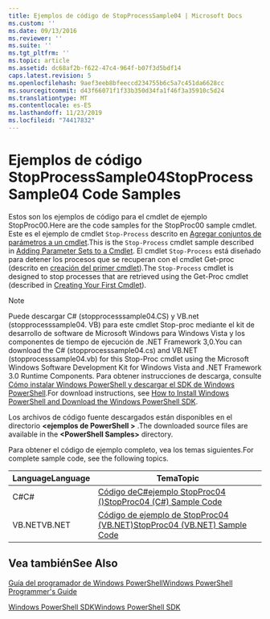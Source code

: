 ```yaml
---
title: Ejemplos de código de StopProcessSample04 | Microsoft Docs
ms.custom: ''
ms.date: 09/13/2016
ms.reviewer: ''
ms.suite: ''
ms.tgt_pltfrm: ''
ms.topic: article
ms.assetid: dc68af2b-f622-47c4-964f-b07f3d5bdf14
caps.latest.revision: 5
ms.openlocfilehash: 9aef3eeb8bfeeccd234755b6c5a7c451da6628cc
ms.sourcegitcommit: d43f66071f1f33b350d34fa1f46f3a35910c5d24
ms.translationtype: MT
ms.contentlocale: es-ES
ms.lasthandoff: 11/23/2019
ms.locfileid: "74417832"
---
```

# <a name="stopprocesssample04-code-samples"></a><span data-ttu-id="08355-102">Ejemplos de código StopProcessSample04</span><span class="sxs-lookup"><span data-stu-id="08355-102">StopProcessSample04 Code Samples</span></span>

<span data-ttu-id="08355-103">Estos son los ejemplos de código para el cmdlet de ejemplo StopProc00.</span><span class="sxs-lookup"><span data-stu-id="08355-103">Here are the code samples for the StopProc00 sample cmdlet.</span></span> <span data-ttu-id="08355-104">Este es el ejemplo de cmdlet `Stop-Process` descrito en [Agregar conjuntos de parámetros a un cmdlet](../cmdlet/adding-parameter-sets-to-a-cmdlet.md).</span><span class="sxs-lookup"><span data-stu-id="08355-104">This is the `Stop-Process` cmdlet sample described in [Adding Parameter Sets to a Cmdlet](../cmdlet/adding-parameter-sets-to-a-cmdlet.md).</span></span> <span data-ttu-id="08355-105">El cmdlet `Stop-Process` está diseñado para detener los procesos que se recuperan con el cmdlet Get-proc (descrito en [creación del primer cmdlet](../cmdlet/creating-a-cmdlet-without-parameters.md)).</span><span class="sxs-lookup"><span data-stu-id="08355-105">The `Stop-Process` cmdlet is designed to stop processes that are retrieved using the Get-Proc cmdlet (described in [Creating Your First Cmdlet](../cmdlet/creating-a-cmdlet-without-parameters.md)).</span></span>

> [!NOTE]
> <span data-ttu-id="08355-106">Puede descargar C# (stopprocesssample04.CS) y VB.net (stopprocesssample04. VB) para este cmdlet Stop-proc mediante el kit de desarrollo de software de Microsoft Windows para Windows Vista y los componentes de tiempo de ejecución de .NET Framework 3,0.</span><span class="sxs-lookup"><span data-stu-id="08355-106">You can download the C# (stopprocesssample04.cs) and VB.NET (stopprocesssample04.vb) for this Stop-Proc cmdlet using the Microsoft Windows Software Development Kit for Windows Vista and .NET Framework 3.0 Runtime Components.</span></span> <span data-ttu-id="08355-107">Para obtener instrucciones de descarga, consulte [Cómo instalar Windows PowerShell y descargar el SDK de Windows PowerShell](/powershell/scripting/developer/installing-the-windows-powershell-sdk).</span><span class="sxs-lookup"><span data-stu-id="08355-107">For download instructions, see [How to Install Windows PowerShell and Download the Windows PowerShell SDK](/powershell/scripting/developer/installing-the-windows-powershell-sdk).</span></span>
>
> <span data-ttu-id="08355-108">Los archivos de código fuente descargados están disponibles en el directorio **\<ejemplos de PowerShell >** .</span><span class="sxs-lookup"><span data-stu-id="08355-108">The downloaded source files are available in the **\<PowerShell Samples>** directory.</span></span>

<span data-ttu-id="08355-109">Para obtener el código de ejemplo completo, vea los temas siguientes.</span><span class="sxs-lookup"><span data-stu-id="08355-109">For complete sample code, see the following topics.</span></span>

|<span data-ttu-id="08355-110">Language</span><span class="sxs-lookup"><span data-stu-id="08355-110">Language</span></span>|<span data-ttu-id="08355-111">Tema</span><span class="sxs-lookup"><span data-stu-id="08355-111">Topic</span></span>|
|--------------|-----------|
|<span data-ttu-id="08355-112">C#</span><span class="sxs-lookup"><span data-stu-id="08355-112">C#</span></span>|[<span data-ttu-id="08355-113">Código deC#ejemplo StopProc04 ()</span><span class="sxs-lookup"><span data-stu-id="08355-113">StopProc04 (C#) Sample Code</span></span>](./stopprocesssample04-csharp-sample-code.md)|
|<span data-ttu-id="08355-114">VB.NET</span><span class="sxs-lookup"><span data-stu-id="08355-114">VB.NET</span></span>|[<span data-ttu-id="08355-115">Código de ejemplo de StopProc04 (VB.NET)</span><span class="sxs-lookup"><span data-stu-id="08355-115">StopProc04 (VB.NET) Sample Code</span></span>](./stopprocesssample04-vb-net-sample-code.md)|

## <a name="see-also"></a><span data-ttu-id="08355-116">Vea también</span><span class="sxs-lookup"><span data-stu-id="08355-116">See Also</span></span>

[<span data-ttu-id="08355-117">Guía del programador de Windows PowerShell</span><span class="sxs-lookup"><span data-stu-id="08355-117">Windows PowerShell Programmer's Guide</span></span>](./windows-powershell-programmer-s-guide.md)

[<span data-ttu-id="08355-118">Windows PowerShell SDK</span><span class="sxs-lookup"><span data-stu-id="08355-118">Windows PowerShell SDK</span></span>](../windows-powershell-reference.md)
